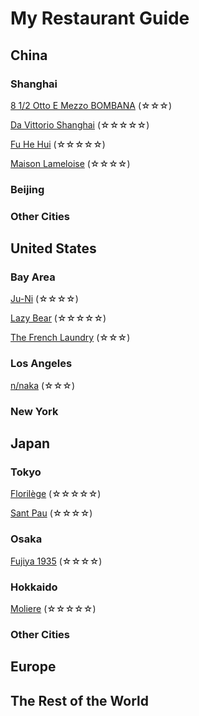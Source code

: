 # My Restaurant Guide
## China
### Shanghai
[8 1/2 Otto E Mezzo BOMBANA](/food/85.md) (☆☆☆)

[Da Vittorio Shanghai](/food/dv.md) (☆☆☆☆☆)

[Fu He Hui](/food/fuhehui.md) (☆☆☆☆☆)

[Maison Lameloise](/food/lame.md) (☆☆☆☆)

### Beijing

### Other Cities

## United States
### Bay Area
[Ju-Ni](/food/juni.md) (☆☆☆☆)

[Lazy Bear](/food/bear.md) (☆☆☆☆☆)

[The French Laundry](/food/tfl.md) (☆☆☆)

### Los Angeles
[n/naka](/food/naka.md) (☆☆☆)

### New York

## Japan
### Tokyo
[Florilège](/food/florilege.md) (☆☆☆☆☆)

[Sant Pau](/food/santpau.md) (☆☆☆☆)

### Osaka
[Fujiya 1935](/food/fujiya.md) (☆☆☆☆)

### Hokkaido
[Moliere](/food/moliere.md) (☆☆☆☆☆)

### Other Cities

## Europe

## The Rest of the World

